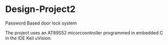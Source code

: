 # Design-Project2
Password Based door lock system

The project uses an AT89S52 micorcoontroller programmed in embedded C in the IDE Keil uVision.
